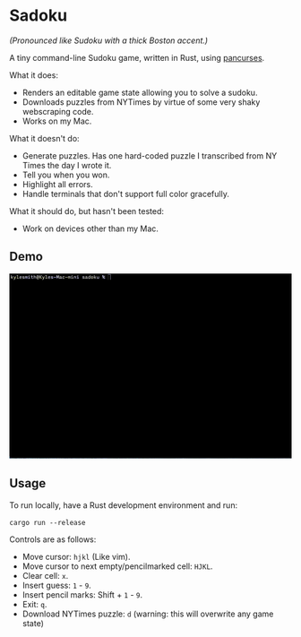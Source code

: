 # Sadoku

_(Pronounced like Sudoku with a thick Boston accent.)_

A tiny command-line Sudoku game, written in Rust, using [pancurses].

What it does:

* Renders an editable game state allowing you to solve a sudoku.
* Downloads puzzles from NYTimes by virtue of some very shaky webscraping code.
* Works on my Mac.

What it doesn't do:

* Generate puzzles. Has one hard-coded puzzle I transcribed from NY Times the day I wrote it.
* Tell you when you won.
* Highlight all errors.
* Handle terminals that don't support full color gracefully.

What it should do, but hasn't been tested:

* Work on devices other than my Mac.

[pancurses]: https://crates.io/crates/pancurses

## Demo

![Demo!](demo.gif)

## Usage

To run locally, have a Rust development environment and run:

    cargo run --release

Controls are as follows:

* Move cursor: `hjkl` (Like vim).
* Move cursor to next empty/pencilmarked cell: `HJKL`.
* Clear cell: `x`.
* Insert guess: `1` - `9`.
* Insert pencil marks: Shift + `1` - `9`.
* Exit: `q`.
* Download NYTimes puzzle: `d` (warning: this will overwrite any game state)

